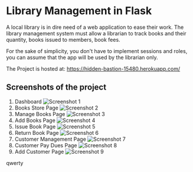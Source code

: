 # Library Management in Flask
A local library is in dire need of a web application to ease their work. The library management system must allow a librarian to track books and their quantity, books issued to members, book fees.

For the sake of simplicity, you don't have to implement sessions and roles, you can assume that the app will be used by the librarian only.

The Project is hosted at: https://hidden-bastion-15480.herokuapp.com/

## Screenshots of the project
1. Dashboard
![Screenshot 1](/screenshots/1.png)
2. Books Store Page
![Screenshot 2](/screenshots/2.png)
3. Manage Books Page
![Screenshot 3](/screenshots/3.png)
4. Add Books Page
![Screenshot 4](/screenshots/4.png)
5. Issue Book Page
![Screenshot 5](/screenshots/5.png)
6. Return Book Page
![Screenshot 6](/screenshots/6.png)
7. Customer Management Page
![Screenshot 7](/screenshots/7.png)
8. Customer Pay Dues Page
![Screenshot 8](/screenshots/8.png)
9. Add Customer Page
![Screenshot 9](/screenshots/9.png)

qwerty

